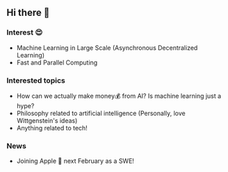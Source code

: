 ## Hi there 👋

### Interest 😍
- Machine Learning in Large Scale (Asynchronous Decentralized Learning)
- Fast and Parallel Computing

### Interested topics
- How can we actually make money💰 from AI? Is machine learning just a hype?
- Philosophy related to artificial intelligence (Personally, love Wittgenstein's ideas)
- Anything related to tech!

### News
- Joining Apple  next February as a SWE!

<!--
**hoony-oyh/hoony-oyh** is a ✨ _special_ ✨ repository because its `README.md` (this file) appears on your GitHub profile.

Here are some ideas to get you started:

- 🔭 I’m currently working on ...
- 🌱 I’m currently learning ...
- 👯 I’m looking to collaborate on ...
- 🤔 I’m looking for help with ...
- 💬 Ask me about ...
- 📫 How to reach me: ...
- 😄 Pronouns: ...
- ⚡ Fun fact: ...
-->

